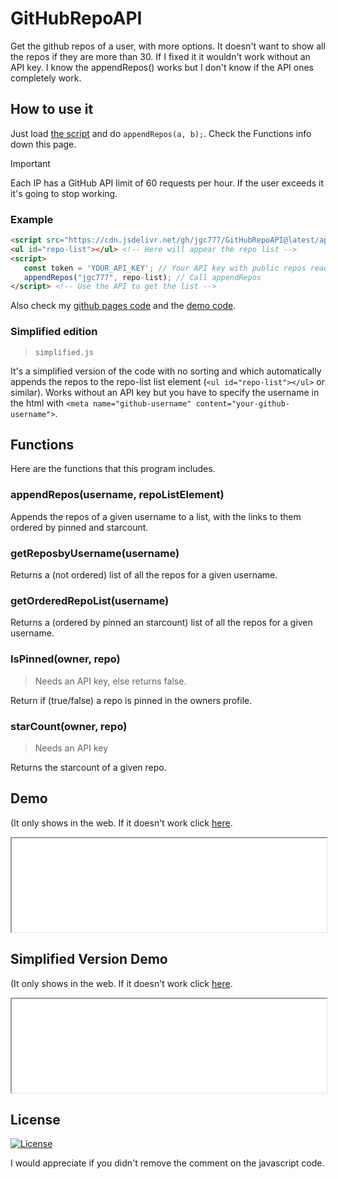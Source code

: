 # GitHubRepoAPI
Get the github repos of a user, with more options. It doesn't want to show all the repos if they are more than 30. If I fixed it it wouldn't work without an API key. I know the appendRepos() works but I don't know if the API ones completely work.

## How to use it
 Just load [the script](./api.js) and do `appendRepos(a, b);`. Check the Functions info down this page.

> [!IMPORTANT] 
> Each IP has a GitHub API limit of 60 requests per hour. If the user exceeds it it's going to stop working.

### Example
 ```html
 <script src="https://cdn.jsdelivr.net/gh/jgc777/GitHubRepoAPI@latest/api.js"></script> <!-- Load the API -->
 <ul id="repo-list"></ul> <!-- Here will appear the repo list -->
 <script>
    const token = 'YOUR_API_KEY'; // Your API key with public repos read access
    appendRepos("jgc777", repo-list); // Call appendRepos
</script> <!-- Use the API to get the list -->
 ```

 Also check my [github pages code](https://github.com/jgc777/jgc777.github.io/blob/main/README.md?plain=1) and the [demo code](https://github.com/jgc777/GetReposbyUsername/blob/main/demo/index.html?plain=1).

### Simplified edition
> `simplified.js`

It's a simplified version of the code with no sorting and which automatically appends the repos to the repo-list list element (`<ul id="repo-list"></ul>` or similar). Works without an API key but you have to specify the username in the html with `<meta name="github-username" content="your-github-username">`.

## Functions
Here are the functions that this program includes.

### appendRepos(username, repoListElement)
 Appends the repos of a given username to a list, with the links to them ordered by pinned and starcount.

### getReposbyUsername(username)
 Returns a (not ordered) list of all the repos for a given username.

### getOrderedRepoList(username)
 Returns a (ordered by pinned an starcount) list of all the repos for a given username.

### IsPinned(owner, repo)
> Needs an API key, else returns false.

 Return if (true/false) a repo is pinned in the owners profile.

### starCount(owner, repo)
> Needs an API key

 Returns the starcount of a given repo.

## Demo
(It only shows in the web. If it doesn't work click [here](./demo/).
 <iframe src="./demo/" width="100%" height="auto">Error loading the demo</iframe>

## Simplified Version Demo
(It only shows in the web. If it doesn't work click [here](./demo/simplified/).
 <iframe src="./demo/simplified/" width="100%" height="auto">Error loading the simpliified demo</iframe>

## License
[![License](https://img.shields.io/github/license/jgc777/GetReposbyUsername?style=for-the-badge)](./LICENSE)

I would appreciate if you didn't remove the comment on the javascript code.
